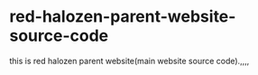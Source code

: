 # red-halozen-parent-website-source-code
this is red halozen parent website(main website source code).,,,,
